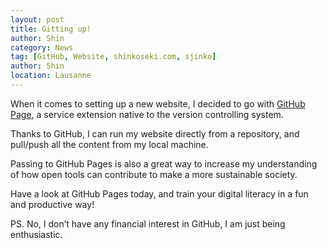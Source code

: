 ```yaml
---
layout: post
title: Gitting up!
author: Shin
category: News
tag: [GitHub, Website, shinkoseki.com, sjinko]
author: Shin
location: Lausanne
---
```

When it comes to setting up a new website, I decided to go with [GitHub Page](https://pages.github.com), a service extension native to the version controlling system.

Thanks to GitHub, I can run my website directly from a repository, and pull/push all the content from my local machine.

Passing to GitHub Pages is also a great way to increase my understanding of how open tools can contribute to make a more sustainable society.

Have a look at GitHub Pages today, and train your digital literacy in a fun and productive way!

PS. No, I don’t have any financial interest in GitHub, I am just being enthusiastic.

